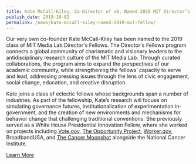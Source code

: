 ```yaml
---
title: Kate McCall-Kiley, Co-Director of xD, Named 2019 MIT Director’s Fellow
publish_date: 2019-10-02
permalink: /news/kate-mccall-kiley-named-2019-mit-fellow/
---
```

<p>
  Our very own co-founder Kate McCall-Kiley has been named to the 2019 class of MIT Media Lab Director's Fellows. The Director's Fellows program connects a global community of charismatic and visionary leaders to the antidisciplinary research culture of the MIT Media Lab. Through curated collaborations, the program aims to expand the perspectives of our academic community, while strengthening the fellows’ capacity to serve and lead, addressing pressing issues through the lens of civic engagement, social change, education, and creative disruption.
</p>

<p>
  Kate joins a class of eclectic fellows whose backgrounds span a number of industries. As part of the fellowship, Kate’s research will focuse on simulating governance futures, institutionalization of experimentation in-government, and the creation of new environments and mechanisms for behavior change that challenging traditional conventions. She previously served as a White House Presidential Innovation Fellow, where she worked on projects including <a href="https://vote.gov" target="_blank">Vote.gov</a>, <a href="https://opportunity.census.gov/" target="_blank">The Opportunity Project</a>, <a href="https://www.worker.gov/" target="_blank">Worker.gov</a>, BroadbandUSA, and <a href="https://www.cancer.gov/research/key-initiatives/moonshot-cancer-initiative" target="_blank">The Cancer Moonshot</a> alongside the National Cancer Institute.
</p>

<p class="news-cta">
  <a class="square-link" href="https://www.media.mit.edu/groups/directors-fellows-program/overview/" target="_blank">Learn More</a>
</p>